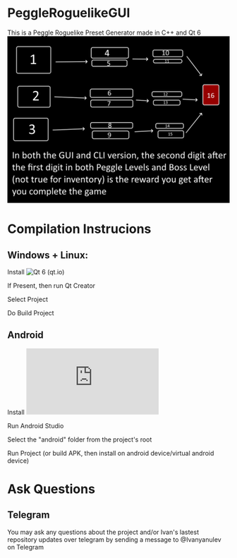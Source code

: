 # PeggleRoguelikeGUI
This is a Peggle Roguelike Preset Generator made in C++ and Qt 6
![The Layout for the roguelike!](https://raw.githubusercontent.com/Ivan951236/PeggleRoguelike/refs/heads/main/gallery/peggle_roguelike_layout.png)

# Compilation Instrucions

## Windows + Linux:

Install ![Qt 6](https://qt.io) (qt.io)

If Present, then run Qt Creator

Select Project

Do Build Project

## Android

Install ![Android Studio](https://developer.android.com/studio/index.html)

Run Android Studio

Select the "android" folder from the project's root

Run Project (or build APK, then install on android device/virtual android device)

# Ask Questions

## Telegram

You may ask any questions about the project and/or Ivan's lastest repository updates over telegram by sending a message to @Ivanyanulev on Telegram
